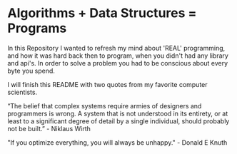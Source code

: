 # Algorithms + Data Structures = Programs


In this Repository I wanted to refresh my mind about 'REAL' programming, and how it was hard back then to program, when you didn't had 
any library and api's. In order to solve a problem you had to be conscious about every byte you spend. 


I will finish this README with two quotes from my favorite computer scientists.


“The belief that complex systems require armies of designers and programmers is wrong. A system that is not understood in its entirety, or at least to a significant degree of detail by a single individual, should probably not be built.” - Niklaus Wirth


"If you optimize everything, you will always be unhappy." - Donald E Knuth





